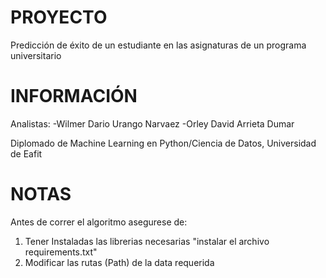 # PROYECTO
Predicción de éxito de un estudiante en las asignaturas de un programa universitario



# INFORMACIÓN
Analistas:
-Wilmer Dario Urango Narvaez
-Orley David Arrieta Dumar

Diplomado de Machine Learning en Python/Ciencia de Datos,
Universidad de Eafit



# NOTAS
Antes de correr el algoritmo asegurese de:
1) Tener Instaladas las librerias necesarias "instalar el archivo requirements.txt"
2) Modificar las rutas (Path) de la data requerida


